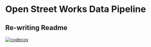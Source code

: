 # Open Street Works Data Pipeline

## Re-writing Readme

[![codecov](https://codecov.io/github/CHRISCARLON/Open-Street-Works-Data-Pipeline/branch/new-data-dev-branch/graph/badge.svg?token=T4PLSPAXDE)](https://codecov.io/github/CHRISCARLON/Open-Street-Works-Data-Pipeline)
